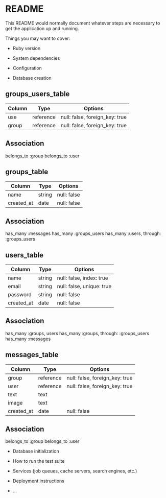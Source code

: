 # README

This README would normally document whatever steps are necessary to get the
application up and running.

Things you may want to cover:

* Ruby version

* System dependencies

* Configuration

* Database creation
## groups_users_table
|Column|Type|Options|
|------|----|-------|
|use|reference|null: false, foreign_key: true|
|group|reference|null: false, foreign_key: true|

## Association
belongs_to :group
belongs_to :user

## groups_table
|Column|Type|Options|
|------|----|-------|
|name|string|null: false|
|created_at|date|null: false|

## Association
has_many :messages
has_many :groups_users
has_many :users, through: :groups_users

## users_table
|Column|Type|Options|
|------|----|-------|
|name|string|null: false, index: true|
|email|string|null: false, unique: true|
|password|string|null: false|
|created_at|date|null: false|

## Association
has_many :groups, users
has_many :groups, through: :groups_users
has_many :messages

## messages_table
|Column|Type|Options|
|------|----|-------|
|group|reference|null: false, foreign_key: true|
|user|reference|null: false, foreign_key: true|
|text|text||
|image|text||
|created_at|date|null: false|

## Association
belongs_to :group
belongs_to :user


* Database initialization

* How to run the test suite

* Services (job queues, cache servers, search engines, etc.)

* Deployment instructions

* ...
